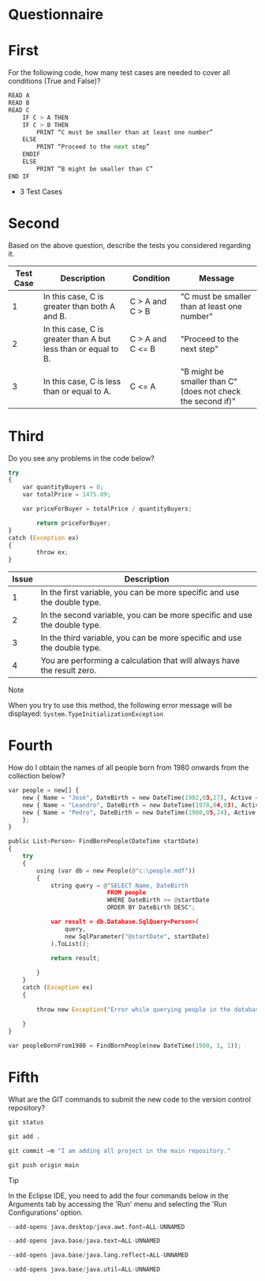 # Questionnaire

# First
For the following code, how many test cases are needed to cover all conditions (True and False)?

```python
READ A
READ B
READ C
	IF C > A THEN
	IF C > B THEN
		PRINT “C must be smaller than at least one number”
	ELSE
		PRINT “Proceed to the next step”
	ENDIF
	ELSE
		PRINT “B might be smaller than C”
END IF
```
* 3 Test Cases

# Second
Based on the above question, describe the tests you considered regarding it.

| Test Case | Description                                                   | Condition                          | Message                                   |
| --------- | ------------------------------------------------------------- |------------------------------------| ----------------------------------------- |
| 1         | In this case, C is greater than both A and B.                 | C > A and C > B  | "C must be smaller than at least one number"                |
| 2         | In this case, C is greater than A but less than or equal to B.| C > A and C <= B | "Proceed to the next step"                                  |
| 3         | In this case, C is less than or equal to A.                   | C <= A           | "B might be smaller than C" (does not check the second if)" |

# Third
Do you see any problems in the code below?

```python
try
{
	var quantityBuyers = 0;
	var totalPrice = 1475.89;

	var priceForBuyer = totalPrice / quantityBuyers;

		return priceForBuyer;
}
catch (Exception ex)
{
		throw ex;
}
```

| Issue | Description                                                              |
| ----- | ------------------------------------------------------------------------ | 
| 1     | In the first variable, you can be more specific and use the double type. |
| 2     | In the second variable, you can be more specific and use the double type.|
| 3     | In the third variable, you can be more specific and use the double type. |
| 4     | You are performing a calculation that will always have the result zero.  |

> [!NOTE]
> When you try to use this method, the following error message will be displayed: `System.TypeInitializationException`

# Fourth
How do I obtain the names of all people born from 1980 onwards from the collection below?

```python
var people = new[] {
	new { Name = "José", DateBirth = new DateTime(1982,03,27), Active = true},
	new { Name = "Leandro", DateBirth = new DateTime(1978,04,03), Active = false},
	new { Name = "Pedro", DateBirth = new DateTime(1980,05,24), Active = true}
	};
}
```

```python
public List<Person> FindBornPeople(DateTime startDate)
{
	try
	{
		using (var db = new People(@"c:\people.mdf"))
		{
			string query = @"SELECT Name, DateBirth
							FROM people
							WHERE DateBirth >= @startDate
							ORDER BY DateBirth DESC";

			var result = db.Database.SqlQuery<Person>(
				query, 
				new SqlParameter("@startDate", startDate)
			).ToList();

			return result;
			
		}	
	}
	catch (Exception ex)
	{
	
		throw new Exception("Error while querying people in the database", ex);
		
	}
}

var peopleBornFrom1980 = FindBornPeople(new DateTime(1980, 1, 1));
```

# Fifth
What are the GIT commands to submit the new code to the version control repository?

```python
git status
```

```python
git add .
```

```python
git commit –m "I am adding all project in the main repository."
```

```python
git push origin main
```

> [!TIP]
> In the Eclipse IDE, you need to add the four commands below in the Arguments tab by accessing the 'Run' menu and selecting the 'Run Configurations' option.

```python
--add-opens java.desktop/java.awt.font=ALL-UNNAMED
```

```python
--add-opens java.base/java.text=ALL-UNNAMED
```

```python
--add-opens java.base/java.lang.reflect=ALL-UNNAMED
```

```python
--add-opens java.base/java.util=ALL-UNNAMED
```
